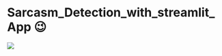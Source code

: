 # Sarcasm_Detection_with_streamlit_App 😉
<img src="https://c.tenor.com/YjOqqxOJ6JMAAAAM/sarcasm-big-bang-theory.gif"> 

